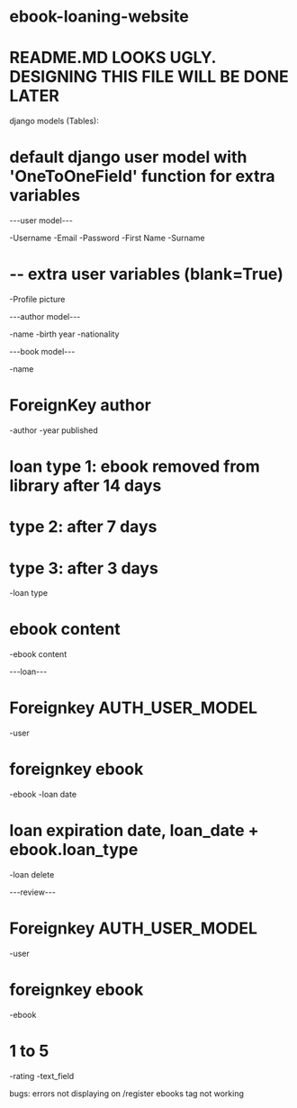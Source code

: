 # ebook-loaning-website
# README.MD LOOKS UGLY. DESIGNING THIS FILE WILL BE DONE LATER


django models (Tables):

# default django user model with 'OneToOneField' function for extra variables
---user model---

-Username
-Email
-Password
-First Name
-Surname
# -- extra user variables (blank=True)
-Profile picture

---author model---

-name
-birth year
-nationality

---book model---

-name
# ForeignKey author
-author
-year published
# loan type 1: ebook removed from library after 14 days
# type 2: after 7 days
# type 3: after 3 days
-loan type
# ebook content
-ebook content

---loan---
# Foreignkey AUTH_USER_MODEL
-user
# foreignkey ebook
-ebook
-loan date
# loan expiration date, loan_date + ebook.loan_type
-loan delete

---review---
# Foreignkey AUTH_USER_MODEL
-user
# foreignkey ebook
-ebook
# 1 to 5
-rating
-text_field

bugs: errors not displaying on /register
      ebooks <a> tag not working
